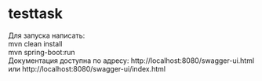 # testtask
Для запуска написать:  
mvn clean install  
mvn spring-boot:run  
Документация доступна по адресу: http://localhost:8080/swagger-ui.html
                                 или
                                 http://localhost:8080/swagger-ui/index.html
